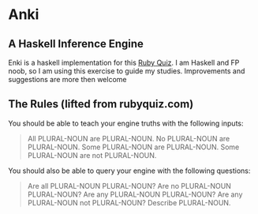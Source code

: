 # Anki

## A Haskell Inference Engine

Enki is a haskell implementation for this [Ruby Quiz](http://rubyquiz.com/quiz37.html).
I am Haskell and FP noob, so I am using this exercise
to guide my studies. Improvements and suggestions are more 
then welcome

## The Rules (lifted from rubyquiz.com)

You should be able to teach your engine truths with the following inputs:

> All PLURAL-NOUN are PLURAL-NOUN.
> No PLURAL-NOUN are PLURAL-NOUN.
> Some PLURAL-NOUN are PLURAL-NOUN.
> Some PLURAL-NOUN are not PLURAL-NOUN.

You should also be able to query your engine with the following questions:

> Are all PLURAL-NOUN PLURAL-NOUN?
> Are no PLURAL-NOUN PLURAL-NOUN?
> Are any PLURAL-NOUN PLURAL-NOUN?
> Are any PLURAL-NOUN not PLURAL-NOUN?
> Describe PLURAL-NOUN.


